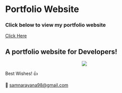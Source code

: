 # Portfolio Website

### Click below to view my portfolio website
[Click Here](https://sam-98.github.io/)

## A portfolio website for Developers!


<p align="center"> 
  <kbd>
  	<a href="https://sam-98.github.io/" target="_blank">
		<img src="img/Screenshot(80).png"></img>
	</a>
  </kbd>
</p>

Best Wishes! :+1: 

:e-mail: samnarayana98@gmail.com
